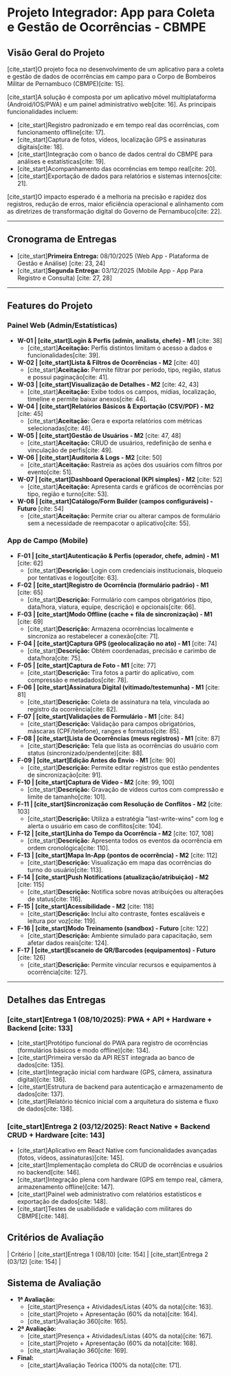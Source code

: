 # Projeto Integrador: App para Coleta e Gestão de Ocorrências - CBMPE

## Visão Geral do Projeto

[cite_start]O projeto foca no desenvolvimento de um aplicativo para a coleta e gestão de dados de ocorrências em campo para o Corpo de Bombeiros Militar de Pernambuco (CBMPE)[cite: 15].

[cite_start]A solução é composta por um aplicativo móvel multiplataforma (Android/IOS/PWA) e um painel administrativo web[cite: 16]. As principais funcionalidades incluem:
* [cite_start]Registro padronizado e em tempo real das ocorrências, com funcionamento offline[cite: 17].
* [cite_start]Captura de fotos, vídeos, localização GPS e assinaturas digitais[cite: 18].
* [cite_start]Integração com o banco de dados central do CBMPE para análises e estatísticas[cite: 19].
* [cite_start]Acompanhamento das ocorrências em tempo real[cite: 20].
* [cite_start]Exportação de dados para relatórios e sistemas internos[cite: 21].

[cite_start]O impacto esperado é a melhoria na precisão e rapidez dos registros, redução de erros, maior eficiência operacional e alinhamento com as diretrizes de transformação digital do Governo de Pernambuco[cite: 22].

---

## Cronograma de Entregas

* [cite_start]**Primeira Entrega:** 08/10/2025 (Web App - Plataforma de Gestão e Análise) [cite: 23, 24]
* [cite_start]**Segunda Entrega:** 03/12/2025 (Mobile App - App Para Registro e Consulta) [cite: 27, 28]

---

## Features do Projeto

### Painel Web (Admin/Estatísticas)
* **W-01 | [cite_start]Login & Perfis (admin, analista, chefe) - M1** [cite: 38]
    * [cite_start]**Aceitação:** Perfis distintos limitam o acesso a dados e funcionalidades[cite: 39].
* **W-02 | [cite_start]Lista & Filtros de Ocorrências - M2** [cite: 40]
    * [cite_start]**Aceitação:** Permite filtrar por período, tipo, região, status e possui paginação[cite: 41].
* **W-03 | [cite_start]Visualização de Detalhes - M2** [cite: 42, 43]
    * [cite_start]**Aceitação:** Exibe todos os campos, mídias, localização, timeline e permite baixar anexos[cite: 44].
* **W-04 | [cite_start]Relatórios Básicos & Exportação (CSV/PDF) - M2** [cite: 45]
    * [cite_start]**Aceitação:** Gera e exporta relatórios com métricas selecionadas[cite: 46].
* **W-05 | [cite_start]Gestão de Usuários - M2** [cite: 47, 48]
    * [cite_start]**Aceitação:** CRUD de usuários, redefinição de senha e vinculação de perfis[cite: 49].
* **W-06 | [cite_start]Auditoria & Logs - M2** [cite: 50]
    * [cite_start]**Aceitação:** Rastreia as ações dos usuários com filtros por evento[cite: 51].
* **W-07 | [cite_start]Dashboard Operacional (KPI simples) - M2** [cite: 52]
    * [cite_start]**Aceitação:** Apresenta cards e gráficos de ocorrências por tipo, região e turno[cite: 53].
* **W-08 | [cite_start]Catálogo/Form Builder (campos configuráveis) - Futuro** [cite: 54]
    * [cite_start]**Aceitação:** Permite criar ou alterar campos de formulário sem a necessidade de reempacotar o aplicativo[cite: 55].

### App de Campo (Mobile)
* **F-01 | [cite_start]Autenticação & Perfis (operador, chefe, admin) - M1** [cite: 62]
    * [cite_start]**Descrição:** Login com credenciais institucionais, bloqueio por tentativas e logout[cite: 63].
* **F-02 | [cite_start]Registro de Ocorrência (formulário padrão) - M1** [cite: 65]
    * [cite_start]**Descrição:** Formulário com campos obrigatórios (tipo, data/hora, viatura, equipe, descrição) e opcionais[cite: 66].
* **F-03 | [cite_start]Modo Offline (cache + fila de sincronização) - M1** [cite: 69]
    * [cite_start]**Descrição:** Armazena ocorrências localmente e sincroniza ao restabelecer a conexão[cite: 71].
* **F-04 | [cite_start]Captura GPS (geolocalização no ato) - M1** [cite: 74]
    * [cite_start]**Descrição:** Obtém coordenadas, precisão e carimbo de data/hora[cite: 75].
* **F-05 | [cite_start]Captura de Foto - M1** [cite: 77]
    * [cite_start]**Descrição:** Tira fotos a partir do aplicativo, com compressão e metadados[cite: 78].
* **F-06 | [cite_start]Assinatura Digital (vitimado/testemunha) - M1** [cite: 81]
    * [cite_start]**Descrição:** Coleta de assinatura na tela, vinculada ao registro da ocorrência[cite: 82].
* **F-07 | [cite_start]Validações de Formulário - M1** [cite: 84]
    * [cite_start]**Descrição:** Validação para campos obrigatórios, máscaras (CPF/telefone), ranges e formatos[cite: 85].
* **F-08 | [cite_start]Lista de Ocorrências (meus registros) - M1** [cite: 87]
    * [cite_start]**Descrição:** Tela que lista as ocorrências do usuário com status (sincronizado/pendente)[cite: 88].
* **F-09 | [cite_start]Edição Antes do Envio - M1** [cite: 90]
    * [cite_start]**Descrição:** Permite editar registros que estão pendentes de sincronização[cite: 91].
* **F-10 | [cite_start]Captura de Vídeo - M2** [cite: 99, 100]
    * [cite_start]**Descrição:** Gravação de vídeos curtos com compressão e limite de tamanho[cite: 101].
* **F-11 | [cite_start]Sincronização com Resolução de Conflitos - M2** [cite: 103]
    * [cite_start]**Descrição:** Utiliza a estratégia "last-write-wins" com log e alerta o usuário em caso de conflitos[cite: 104].
* **F-12 | [cite_start]Linha do Tempo da Ocorrência - M2** [cite: 107, 108]
    * [cite_start]**Descrição:** Apresenta todos os eventos da ocorrência em ordem cronológica[cite: 110].
* **F-13 | [cite_start]Mapa In-App (pontos de ocorrência) - M2** [cite: 112]
    * [cite_start]**Descrição:** Visualização em mapa das ocorrências do turno do usuário[cite: 113].
* **F-14 | [cite_start]Push Notifications (atualização/atribuição) - M2** [cite: 115]
    * [cite_start]**Descrição:** Notifica sobre novas atribuições ou alterações de status[cite: 116].
* **F-15 | [cite_start]Acessibilidade - M2** [cite: 118]
    * [cite_start]**Descrição:** Inclui alto contraste, fontes escaláveis e leitura por voz[cite: 119].
* **F-16 | [cite_start]Modo Treinamento (sandbox) - Futuro** [cite: 122]
    * [cite_start]**Descrição:** Ambiente simulado para capacitação, sem afetar dados reais[cite: 124].
* **F-17 | [cite_start]Escaneio de QR/Barcodes (equipamentos) - Futuro** [cite: 126]
    * [cite_start]**Descrição:** Permite vincular recursos e equipamentos à ocorrência[cite: 127].

---

## Detalhes das Entregas

### [cite_start]**Entrega 1 (08/10/2025): PWA + API + Hardware + Backend** [cite: 133]
* [cite_start]Protótipo funcional do PWA para registro de ocorrências (formulários básicos e modo offline)[cite: 134].
* [cite_start]Primeira versão da API REST integrada ao banco de dados[cite: 135].
* [cite_start]Integração inicial com hardware (GPS, câmera, assinatura digital)[cite: 136].
* [cite_start]Estrutura de backend para autenticação e armazenamento de dados[cite: 137].
* [cite_start]Relatório técnico inicial com a arquitetura do sistema e fluxo de dados[cite: 138].

### [cite_start]**Entrega 2 (03/12/2025): React Native + Backend CRUD + Hardware** [cite: 143]
* [cite_start]Aplicativo em React Native com funcionalidades avançadas (fotos, vídeos, assinaturas)[cite: 145].
* [cite_start]Implementação completa do CRUD de ocorrências e usuários no backend[cite: 146].
* [cite_start]Integração plena com hardware (GPS em tempo real, câmera, armazenamento offline)[cite: 147].
* [cite_start]Painel web administrativo com relatórios estatísticos e exportação de dados[cite: 148].
* [cite_start]Testes de usabilidade e validação com militares do CBMPE[cite: 148].

## Critérios de Avaliação

| Critério                                                                   | [cite_start]Entrega 1 (08/10) [cite: 154] | [cite_start]Entrega 2 (03/12) [cite: 154] |


## Sistema de Avaliação

* **1ª Avaliação:**
    * [cite_start]Presença + Atividades/Listas (40% da nota)[cite: 163].
    * [cite_start]Projeto + Apresentação (60% da nota)[cite: 164].
    * [cite_start]Avaliação 360[cite: 165].
* **2ª Avaliação:**
    * [cite_start]Presença + Atividades/Listas (40% da nota)[cite: 167].
    * [cite_start]Projeto + Apresentação (60% da nota)[cite: 168].
    * [cite_start]Avaliação 360[cite: 169].
* **Final:**
    * [cite_start]Avaliação Teórica (100% da nota)[cite: 171].